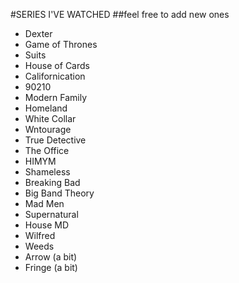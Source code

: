 #SERIES I'VE WATCHED
##feel free to add new ones

- Dexter
- Game of Thrones
- Suits
- House of Cards
- Californication
- 90210
- Modern Family
- Homeland
- White Collar
- Wntourage
- True Detective
- The Office
- HIMYM
- Shameless
- Breaking Bad
- Big Band Theory
- Mad Men
- Supernatural
- House MD
- Wilfred
- Weeds
- Arrow (a bit)
- Fringe (a bit)
